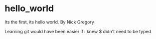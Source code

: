 # hello_world
Its the first, its hello world.
By Nick Gregory

Learning git would have been easier if i knew $ didn't need to be typed
